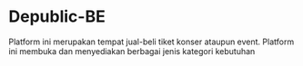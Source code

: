 # Depublic-BE

Platform ini merupakan tempat jual-beli tiket konser ataupun event. Platform ini membuka dan menyediakan berbagai jenis kategori kebutuhan
